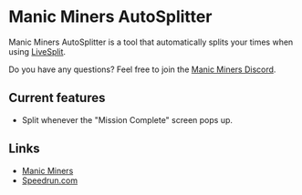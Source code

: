 # Manic Miners AutoSplitter

Manic Miners AutoSplitter is a tool that automatically splits your times when using [LiveSplit](http://livesplit.org/).

Do you have any questions? Feel free to join the [Manic Miners Discord](https://discord.com/channels/580269696369164299/1145630476137152523).

## Current features
- Split whenever the "Mission Complete" screen pops up.

## Links
- [Manic Miners](https://manicminers.baraklava.com/)
- [Speedrun.com](https://www.speedrun.com/nl-NL/Manic_Miners)
